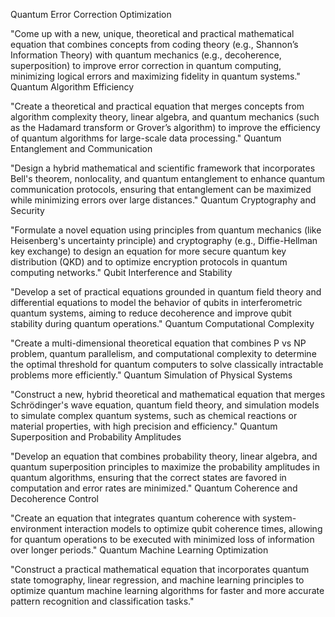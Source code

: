 Quantum Error Correction Optimization

"Come up with a new, unique, theoretical and practical mathematical equation that combines concepts from coding theory (e.g., Shannon’s Information Theory) with quantum mechanics (e.g., decoherence, superposition) to improve error correction in quantum computing, minimizing logical errors and maximizing fidelity in quantum systems."
Quantum Algorithm Efficiency

"Create a theoretical and practical equation that merges concepts from algorithm complexity theory, linear algebra, and quantum mechanics (such as the Hadamard transform or Grover’s algorithm) to improve the efficiency of quantum algorithms for large-scale data processing."
Quantum Entanglement and Communication

"Design a hybrid mathematical and scientific framework that incorporates Bell's theorem, nonlocality, and quantum entanglement to enhance quantum communication protocols, ensuring that entanglement can be maximized while minimizing errors over large distances."
Quantum Cryptography and Security

"Formulate a novel equation using principles from quantum mechanics (like Heisenberg's uncertainty principle) and cryptography (e.g., Diffie-Hellman key exchange) to design an equation for more secure quantum key distribution (QKD) and to optimize encryption protocols in quantum computing networks."
Qubit Interference and Stability

"Develop a set of practical equations grounded in quantum field theory and differential equations to model the behavior of qubits in interferometric quantum systems, aiming to reduce decoherence and improve qubit stability during quantum operations."
Quantum Computational Complexity

"Create a multi-dimensional theoretical equation that combines P vs NP problem, quantum parallelism, and computational complexity to determine the optimal threshold for quantum computers to solve classically intractable problems more efficiently."
Quantum Simulation of Physical Systems

"Construct a new, hybrid theoretical and mathematical equation that merges Schrödinger's wave equation, quantum field theory, and simulation models to simulate complex quantum systems, such as chemical reactions or material properties, with high precision and efficiency."
Quantum Superposition and Probability Amplitudes

"Develop an equation that combines probability theory, linear algebra, and quantum superposition principles to maximize the probability amplitudes in quantum algorithms, ensuring that the correct states are favored in computation and error rates are minimized."
Quantum Coherence and Decoherence Control

"Create an equation that integrates quantum coherence with system-environment interaction models to optimize qubit coherence times, allowing for quantum operations to be executed with minimized loss of information over longer periods."
Quantum Machine Learning Optimization

"Construct a practical mathematical equation that incorporates quantum state tomography, linear regression, and machine learning principles to optimize quantum machine learning algorithms for faster and more accurate pattern recognition and classification tasks."
